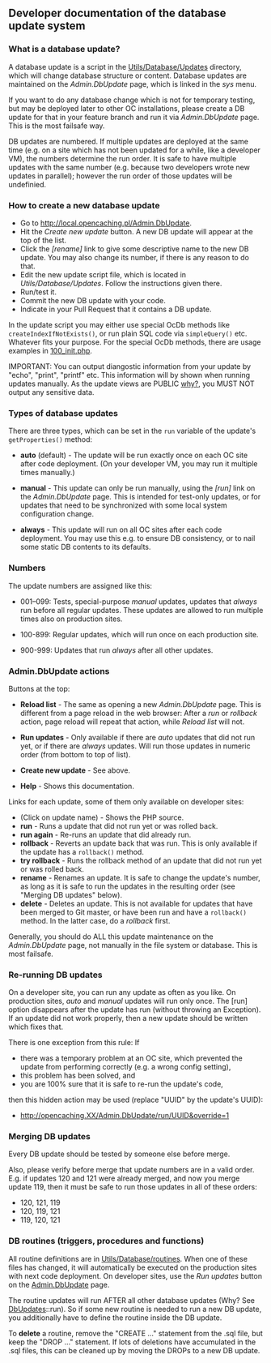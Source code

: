 ## Developer documentation of the database update system

### What is a database update?

A database update is a script in the [Utils/Database/Updates](https://github.com/opencaching/opencaching-pl/tree/master/Utils/Database/Updates)
directory, which will change database structure or content. Database updates
are maintained on the *Admin.DbUpdate* page, which is linked in the *sys* menu.

If you want to do any database change which is not for temporary testing,
but may be deployed later to other OC installations, please create a DB
update for that in your feature branch and run it via *Admin.DbUpdate* page.
This is the most failsafe way.

DB updates are numbered. If multiple updates are deployed at the same time
(e.g. on a site which has not been updated for a while, like a developer VM),
the numbers determine the run order. It is safe to have multiple updates with
the same number (e.g. because two developers wrote new updates in parallel);
however the run order of those updates will be undefinied.

### How to create a new database update

- Go to http://local.opencaching.pl/Admin.DbUpdate.
- Hit the *Create new update* button. A new DB update will appear at the top of the list.
- Click the *[rename]* link to give some descriptive name to the new DB update.
    You may also change its number, if there is any reason to do that.
- Edit the new update script file, which is located in *Utils/Database/Updates*.
    Follow the instructions given there.
- Run/test it.
- Commit the new DB update with your code.
- Indicate in your Pull Request that it contains a DB update.

In the update script you may either use special OcDb methods like
`createIndexIfNotExists()`, or run plain SQL code via `simpleQuery()` etc.
Whatever fits your purpose. For the special OcDb methods, there are usage examples
in [100_init.php](https://github.com/opencaching/opencaching-pl/blob/master/Utils/Database/Updates/100_init.php).

IMPORTANT: You can output diangostic information from your update by "echo",
"print", "printf" etc. This information will by shown when running updates
manually. As the update views are PUBLIC
[why?](https://github.com/opencaching/opencaching-pl/pull/1923), you MUST NOT
output any sensitive data.

### Types of database updates

There are three types, which can be set in the `run` variable of the update's
`getProperties()` method:

- **auto** (default) - The update will be run exactly once on each OC site after
    code deployment. (On your developer VM, you may run it multiple times manually.)

- **manual** - This update can only be run manually, using the *[run]* link on the
    *Admin.DbUpdate* page. This is intended for test-only updates, or for updates that
    need to be synchronized with some local system configuration change.

- **always** - This update will run on all OC sites after each code deployment.
    You may use this e.g. to ensure DB consistency, or to nail some static
    DB contents to its defaults.

### Numbers

The update numbers are assigned like this:

- 001–099: Tests, special-purpose *manual* updates, updates that *always* run before
    all regular updates. These updates are allowed to run multiple times also on
    production sites.

- 100-899: Regular updates, which will run once on each production site.

- 900-999: Updates that run *always* after all other updates.

### Admin.DbUpdate actions

Buttons at the top:

- **Reload list** - The same as opening a new *Admin.DbUpdate* page. This is different
  from a page reload in the web browser: After a *run* or *rollback* action, page
  reload will repeat that action, while *Reload list* will not.

- **Run updates** - Only available if there are *auto* updates that did not run yet,
  or if there are *always* updates. Will run those updates in numeric order
  (from bottom to top of list).

- **Create new update** - See above.

- **Help** - Shows this documentation.

Links for each update, some of them only available on developer sites:

- (Click on update name) - Shows the PHP source.
- **run** - Runs a update that did not run yet or was rolled back.
- **run again** - Re-runs an update that did already run.
- **rollback** - Reverts an update back that was run.
    This is only available if the update has a `rollback()` method.
- **try rollback** - Runs the rollback method of an update that did not run yet or was
    rolled back.
- **rename** - Renames an update. It is safe to change the update's number, as long as
    it is safe to run the updates in the resulting order (see "Merging DB updates" below).
- **delete** - Deletes an update. This is not available for updates that have been
    merged to Git master, or have been run and have a `rollback()` method.
    In the latter case, do a *rollback* first.

Generally, you should do ALL this update maintenance on the *Admin.DbUpdate* page,
not manually in the file system or database. This is most failsafe.

### Re-running DB updates

On a developer site, you can run any update as often as you like.
On production sites, *auto* and *manual* updates will run only once. The
[run] option disappears after the update has run (without throwing an
Exception). If an update did not work properly, then a new update should
be written which fixes that.

There is one exception from this rule: If

- there was a temporary problem at an OC site, which prevented the update
    from performing correctly (e.g. a wrong config setting),
- this problem has been solved, and
- you are 100% sure that it is safe to re-run the update's code,

then this hidden action may be used (replace "UUID" by the update's UUID):

- http://opencaching.XX/Admin.DbUpdate/run/UUID&override=1

### Merging DB updates

Every DB update should be tested by someone else before merge.

Also, please verify before merge that update numbers are in a valid order.
E.g. if updates 120 and 121 were already merged, and now you merge update 119,
then it must be safe to run those updates in all of these orders:

- 120, 121, 119
- 120, 119, 121
- 119, 120, 121

### DB routines (triggers, procedures and functions)

All routine definitions are in
[Utils/Database/routines](https://github.com/opencaching/opencaching-pl/tree/master/Utils/Database/routines).
When one of these files has changed, it will automatically be executed on the
production sites with next code deployment. On developer sites, use the
*Run updates* button on the [Admin.DbUpdate](http://local.opencaching.pl/Admin.DbUpdate) page.

The routine updates will run AFTER all other database updates (Why? See
[DbUpdates](https://github.com/opencaching/opencaching-pl/tree/master/Utils/Database/DbUpdates.php)::run).
So if some new routine is needed to run a new DB update, you additionally have
to define the routine inside the DB update.

To **delete** a routine, remove the "CREATE ..." statement from the .sql file,
but keep the "DROP ..." statement. If lots of deletions have accumulated in the
.sql files, this can be cleaned up by moving the DROPs to a new DB update.
